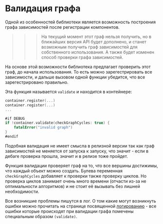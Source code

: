 # Валидация графа
Одной из особенностей библиотеки является возможность построения графа зависимостей после регистрации компонентов. 

>>> На текущий момент этот граф нельзя получить, но в ближайших версия API будет дополнено, и станет возможным получить граф зависимостей для собственного использования. А также будет изменен способ проверки графа зависимостей.

На основе этой возможности библиотека предлагает проверить этот граф, до начала использования. То есть можно зарегестрировать все зависимости, и дальше вызовом одной функции убедится, что все зарегестрировано правильно.

Эта функция называется `validate` и находится в контейнере:
```Swift
container.register(...)
container.register(...)
...

#if DEBUG
if !container.validate(checkGraphCycles: true) {
    fatalError("invalid graph")
}
#endif
```
Подобная валидация не имеет смысла в релизной версии так как граф зависимостей не меняется от запуска к запуску, что значит - если в дебаге проверка прошла, значит и в релизе тоже пройдет.

Функция валидации проверяет граф на то, что все вершины достижимы, что каждый объект можно создать. Булева переменная `checkGraphCycles` добавляет к проверки также проверку циклов. Но проверка циклов занимает очень много времени (отчасти из-за не оптимальности алгоритмов) и не стоит её вызывать без лишней необходимости.

Все возникшие проблемы пишутся в лог. О том какие могут возникнуть ошибки можно прочитать на странице посвященной [логированию](logs.md#Описание-логов) - все ошибки которые происходят при валидации графа помечены специальным образом `(validate)`.
